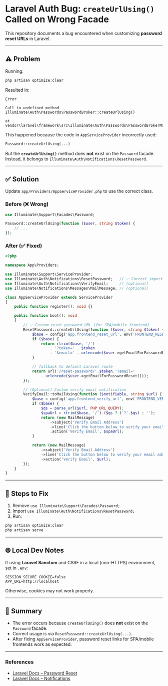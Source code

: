 # Laravel Auth Bug: `createUrlUsing()` Called on Wrong Facade

This repository documents a bug encountered when customizing **password reset URLs** in Laravel.

---

## ⚠️ Problem

Running:

```bash
php artisan optimize:clear
````

Resulted in:

```
Error 

Call to undefined method Illuminate\Auth\Passwords\PasswordBroker::createUrlUsing()

at vendor\laravel\framework\src\Illuminate\Auth\Passwords\PasswordBrokerManager.php:152
```

This happened because the code in `AppServiceProvider` incorrectly used:

```php
Password::createUrlUsing(...)
```

But the **`createUrlUsing()`** method does **not** exist on the `Password` facade.
Instead, it belongs to `Illuminate\Auth\Notifications\ResetPassword`.

---

## ✅ Solution

Update `app/Providers/AppServiceProvider.php` to use the correct class.

### Before (❌ Wrong)

```php
use Illuminate\Support\Facades\Password;

Password::createUrlUsing(function ($user, string $token) {
    // ...
});
```

### After (✅ Fixed)

```php
<?php

namespace App\Providers;

use Illuminate\Support\ServiceProvider;
use Illuminate\Auth\Notifications\ResetPassword;   // ✅ Correct import
use Illuminate\Auth\Notifications\VerifyEmail;     // (optional)
use Illuminate\Notifications\Messages\MailMessage; // (optional)

class AppServiceProvider extends ServiceProvider
{
    public function register(): void {}

    public function boot(): void
    {
        // ✅ Custom reset password URL (for SPA/mobile frontend)
        ResetPassword::createUrlUsing(function ($user, string $token) {
            $base = config('app.frontend_reset_url', env('FRONTEND_RESET_URL', ''));
            if ($base) {
                return rtrim($base, '/')
                    . '?token=' . $token
                    . '&email=' . urlencode($user->getEmailForPasswordReset());
            }

            // fallback to default Laravel route
            return url('/reset-password/'.$token.'?email='
                . urlencode($user->getEmailForPasswordReset()));
        });

        // (Optional) Custom verify email notification
        VerifyEmail::toMailUsing(function ($notifiable, string $url) {
            $base = config('app.frontend_verify_url', env('FRONTEND_VERIFY_URL', ''));
            if ($base) {
                $qs = parse_url($url, PHP_URL_QUERY);
                $spaUrl = rtrim($base, '/').($qs ? ('?'.$qs) : '');
                return (new MailMessage)
                    ->subject('Verify Email Address')
                    ->line('Click the button below to verify your email address.')
                    .action('Verify Email', $spaUrl);
            }

            return (new MailMessage)
                ->subject('Verify Email Address')
                ->line('Click the button below to verify your email address.')
                ->action('Verify Email', $url);
        });
    }
}
```

---

## 🔧 Steps to Fix

1. Remove `use Illuminate\Support\Facades\Password;`
2. Import `use Illuminate\Auth\Notifications\ResetPassword;`
3. Run:

```bash
php artisan optimize:clear
php artisan serve
```

---

## 🌐 Local Dev Notes

If using **Laravel Sanctum** and CSRF in a local (non-HTTPS) environment, set in `.env`:

```
SESSION_SECURE_COOKIE=false
APP_URL=http://localhost
```

Otherwise, cookies may not work properly.

---

## 📝 Summary

* The error occurs because `createUrlUsing()` does **not** exist on the `Password` facade.
* Correct usage is via `ResetPassword::createUrlUsing(...)`.
* After fixing `AppServiceProvider`, password reset links for SPA/mobile frontends work as expected.

---

### References

* [Laravel Docs – Password Reset](https://laravel.com/docs/passwords)
* [Laravel Docs – Notifications](https://laravel.com/docs/notifications)
